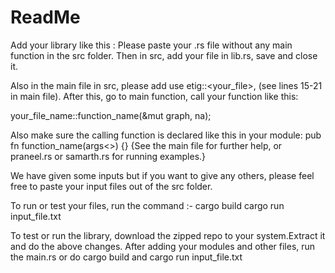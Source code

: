 # ReadMe

Add your library like this :
Please paste your .rs file without any main function in the src folder. Then in src, add your file in lib.rs, save and close it.

Also in the main file in src, please add use etig::<your_file>, (see lines 15-21 in main file). After this, go to main function, call your function like this:

your_file_name::function_name(&mut graph, na);

Also make sure the calling function is declared like this in your module:
pub fn function_name(args<>) {}
{See the main file for further help, or praneel.rs or samarth.rs for running examples.}

We have given some inputs but if you want to give any others, please feel free to paste your input files out of the src folder.

To run or test your files, run the command :-
cargo build
cargo run input_file.txt

To test or run the library, download the zipped repo to your system.Extract it and do the above changes. After adding your modules and other files, run the main.rs or do cargo build and cargo run input_file.txt
